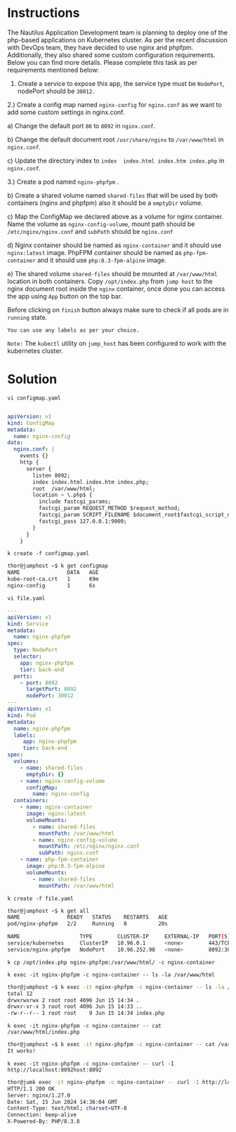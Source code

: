 # Instructions

The Nautilus Application Development team is planning to deploy one of the php-based applications on Kubernetes cluster. As per the recent discussion with DevOps team, 
they have decided to use nginx and phpfpm. Additionally, they also shared some custom configuration requirements. Below you can find more details. Please complete this task as per requirements mentioned below:

1) Create a service to expose this app, the service type must be `NodePort`, nodePort should be `30012`.

2.) Create a config map named `nginx-config` for `nginx.conf` as we want to add some custom settings in nginx.conf.

a) Change the default port `80` to `8092` in `nginx.conf`.

b) Change the default document root `/usr/share/nginx` to `/var/www/html` in `nginx.conf`.

c) Update the directory index to `index  index.html index.htm index.php` in `nginx.conf`.

3.) Create a pod named `nginx-phpfpm` .

b) Create a shared volume named `shared-files` that will be used by both containers (nginx and phpfpm) also it should be a `emptyDir` volume.

c) Map the ConfigMap we declared above as a volume for nginx container. Name the volume as `nginx-config-volume`, mount path should be `/etc/nginx/nginx.conf` and `subPath` should be `nginx.conf`

d) Nginx container should be named as `nginx-container` and it should use `nginx:latest` image. PhpFPM container should be named as `php-fpm-container` and it should use `php:8.3-fpm-alpine` image.

e) The shared volume `shared-files` should be mounted at `/var/www/html` location in both containers. Copy `/opt/index.php` from `jump host` to the nginx document root inside the `nginx` container, once done you can access the app using `App` button on the top bar.

Before clicking on `finish` button always make sure to check if all pods are in `running` state.

`You can use any labels as per your choice.`

`Note:` The `kubectl` utility on `jump_host` has been configured to work with the kubernetes cluster.

# Solution

`vi configmap.yaml`

```yaml

apiVersion: v1
kind: ConfigMap
metadata:
  name: nginx-config
data:
  nginx.conf: |
    events {} 
    http {
      server {
        listen 8092;
        index index.html index.htm index.php;
        root  /var/www/html;
        location ~ \.php$ {
          include fastcgi_params;
          fastcgi_param REQUEST_METHOD $request_method;
          fastcgi_param SCRIPT_FILENAME $document_root$fastcgi_script_name;
          fastcgi_pass 127.0.0.1:9000;
        }
      }
    }
```

`k create -f configmap.yaml`

```bash
thor@jumphost ~$ k get configmap
NAME               DATA   AGE
kube-root-ca.crt   1      69m
nginx-config       1      6s
```

`vi file.yaml`

```yaml
---
apiVersion: v1
kind: Service
metadata:
  name: nginx-phpfpm
spec:
  type: NodePort
  selector:
    app: nginx-phpfpm
    tier: back-end
  ports:
    - port: 8092
      targetPort: 8092
      nodePort: 30012
---       
apiVersion: v1
kind: Pod
metadata:
  name: nginx-phpfpm
  labels:
     app: nginx-phpfpm
     tier: back-end
spec:
  volumes:
    - name: shared-files
      emptyDir: {}
    - name: nginx-config-volume
      configMap:
        name: nginx-config
  containers:
    - name: nginx-container
      image: nginx:latest
      volumeMounts:
        - name: shared-files
          mountPath: /var/www/html
        - name: nginx-config-volume
          mountPath: /etc/nginx/nginx.conf
          subPath: nginx.conf
    - name: php-fpm-container
      image: php:8.3-fpm-alpine
      volumeMounts:
        - name: shared-files
          mountPath: /var/www/html
```

`k create -f file.yaml`

```bash
thor@jumphost ~$ k get all
NAME               READY   STATUS    RESTARTS   AGE
pod/nginx-phpfpm   2/2     Running   0          20s

NAME                   TYPE        CLUSTER-IP     EXTERNAL-IP   PORT(S)          AGE
service/kubernetes     ClusterIP   10.96.0.1      <none>        443/TCP          74m
service/nginx-phpfpm   NodePort    10.96.252.98   <none>        8092:30012/TCP   20s
```

`k cp /opt/index.php nginx-phpfpm:/var/www/html/ -c nginx-container`

`k exec -it nginx-phpfpm -c nginx-container -- ls -la /var/www/html`

```bash
thor@jumphost ~$ k exec -it nginx-phpfpm -c nginx-container -- ls -la /var/www/html
total 12
drwxrwxrwx 2 root root 4096 Jun 15 14:34 .
drwxr-xr-x 3 root root 4096 Jun 15 14:33 ..
-rw-r--r-- 1 root root    9 Jun 15 14:34 index.php
```

`k exec -it nginx-phpfpm -c nginx-container -- cat /var/www/html/index.php`

```bash
thor@jumphost ~$ k exec -it nginx-phpfpm -c nginx-container -- cat /var/www/html/index.php
It works!
```

`k exec -it nginx-phpfpm -c nginx-container -- curl -I http://localhost:8092host:8092`

```bash
thor@jumk exec -it nginx-phpfpm -c nginx-container -- curl -I http://localhost:8092host:8092
HTTP/1.1 200 OK
Server: nginx/1.27.0
Date: Sat, 15 Jun 2024 14:36:04 GMT
Content-Type: text/html; charset=UTF-8
Connection: keep-alive
X-Powered-By: PHP/8.3.8
```

